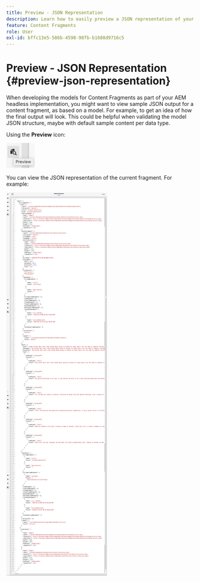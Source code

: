 ```yaml
---
title: Preview - JSON Representation
description: Learn how to easily preview a JSON representation of your Content Fragments when implementing your AEM headless solution.
feature: Content Fragments
role: User
exl-id: bffc13e5-586b-4598-98fb-b1688d9716c5
---
```

# Preview - JSON Representation {#preview-json-representation}

<!--
hide: yes
index: no
hidefromtoc: yes
-->

When developing the models for Content Fragments as part of your AEM headless implementation, you might want to view sample JSON output for a content fragment, as based on a model. For example, to get an idea of how the final output will look. This could be helpful when validating the model JSON structure, maybe with default sample content per data type.

Using the **Preview** icon:

![Content Fragment Editor - Preview tab](assets/cfm-preview-01.png)

You can view the JSON representation of the current fragment. For example:

![Content Fragment Editor - Preview of a Fragment](assets/cfm-preview-02.png)

<!--
**Copy URL** allows you to copy to clipboard the URL for either author or publish.
-->
